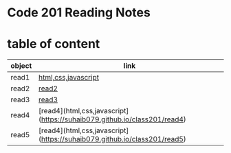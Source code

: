 # Code 201 Reading Notes



# table of content

| object | link |
| --- | ----------- |
| read1 | [html,css,javascript](https://suhaib079.github.io/class201/read1) |
| read2 | [read2](https://suhaib079.github.io/class201/class02) |
| read3 | [read3](https://suhaib079.github.io/class201/read3) |
| read4 | [read4](html,css,javascript](https://suhaib079.github.io/class201/read4) |
| read5 | [read4](html,css,javascript](https://suhaib079.github.io/class201/read5) |







